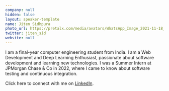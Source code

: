 ```yaml
---
company: null
hidden: false
layout: speaker-template
name: Jiten Sidhpura
photo_url: https://pretalx.com/media/avatars/WhatsApp_Image_2021-11-18_at_6.33.40_PM_FuO0R8r.jpeg
twitter: jiten_sid
website: null
---
```


I am a final-year computer engineering student from India. I am a Web Development and Deep Learning Enthusiast, passionate about software development and learning new technologies. I was a Summer Intern at JPMorgan Chase & Co in 2022, where I came to know about software testing and continuous integration.

Click here to connect with me on [LinkedIn](https://www.linkedin.com/in/jiten-sidhpura/).
